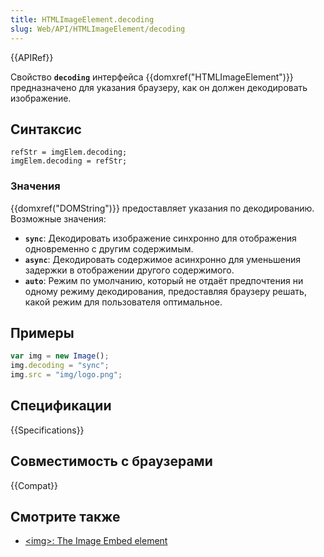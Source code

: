 ```yaml
---
title: HTMLImageElement.decoding
slug: Web/API/HTMLImageElement/decoding
---
```


{{APIRef}}

Свойство **`decoding`** интерфейса {{domxref("HTMLImageElement")}} предназначено для указания браузеру, как он должен декодировать изображение.

## Синтаксис

```
refStr = imgElem.decoding;
imgElem.decoding = refStr;
```

### Значения

{{domxref("DOMString")}} предоставляет указания по декодированию. Возможные значения:

- **`sync`**: Декодировать изображение синхронно для отображения одновременно с другим содержимым.
- **`async`**: Декодировать содержимое асинхронно для уменьшения задержки в отображении другого содержимого.
- **`auto`**: Режим по умолчанию, который не отдаёт предпочтения ни одному режиму декодирования, предоставляя браузеру решать, какой режим для пользователя оптимальное.

## Примеры

```js
var img = new Image();
img.decoding = "sync";
img.src = "img/logo.png";
```

## Спецификации

{{Specifications}}

## Совместимость с браузерами

{{Compat}}

## Смотрите также

- [\<img>: The Image Embed element](/ru/docs/Web/HTML/Element/img)
